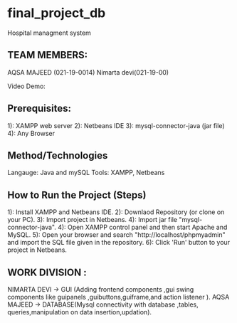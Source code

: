 # final_project_db
Hospital managment system

## TEAM MEMBERS:
AQSA MAJEED (021-19-0014)
Nimarta devi(021-19-00)



Video Demo: 

## Prerequisites: 
1): XAMPP web server
2): Netbeans IDE
3): mysql-connector-java (jar file)
4): Any Browser

## Method/Technologies
Langauge: Java and mySQL
Tools: XAMPP, Netbeans

## How to Run the Project (Steps)
1): Install XAMPP and Netbeans IDE.
2): Downlaod Repository (or clone on your PC).
3): Import project in Netbeans.
4): Import jar file "mysql-connector-java".
4): Open XAMPP control panel and then start Apache and MySQL. 
5): Open your browser and search "http://localhost/phpmyadmin" and import the SQL file given in the repository. 
6): Click 'Run' button to your project in Netbeans.

## WORK DIVISION :
NIMARTA DEVI -> GUI (Adding frontend components ,gui swing components like guipanels ,guibuttons,guiframe,and action listener ).
AQSA MAJEED  -> DATABASE(Mysql connectivity with database ,tables, queries,manipulation on data insertion,updation).
